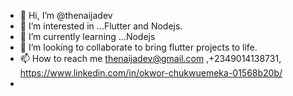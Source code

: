 - 👋 Hi, I’m @thenaijadev
- 👀 I’m interested in ...Flutter and Nodejs.
- 🌱 I’m currently learning ...Nodejs
- 💞️ I’m looking to collaborate to bring flutter projects to life.
- 📫 How to reach me thenaijadev@gmail.com ,+2349014138731, https://www.linkedin.com/in/okwor-chukwuemeka-01568b20b/
- 

<!---
thenaijadev/thenaijadev is a ✨ special ✨ repository because its `README.md` (this file) appears on your GitHub profile.
You can click the Preview link to take a look at your changes.
--->
